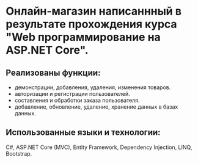 # Онлайн-магазин написаннный в результате прохождения курса "Web программирование на ASP.NET Core". 

## Реализованы функции:
- демонстрации, добавления, удаления, изменения товаров.
- авторизации и регистрации пользователей.
- составления и обработки заказа пользователя.
- добавление, обновление, удаление, хранение данных в базах данных.
  
## Использованные языки и технологии: 
C#, ASP.NET Core (MVC), Entity Framework, Dependency Injection, LINQ, Bootstrap.
